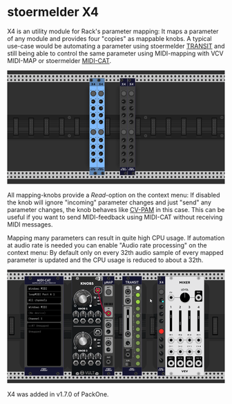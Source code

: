 # stoermelder X4

X4 is an utility module for Rack's parameter mapping: It maps a parameter of any module and provides four "copies" as mappable knobs. A typical use-case would be automating a parameter using stoermelder [TRANSIT](./Transit.md) and still being able to control the same parameter using MIDI-mapping with VCV MIDI-MAP or stoermelder [MIDI-CAT](./MidiCat.md).

![X4 intro](./X4-intro.png)

All mapping-knobs provide a _Read_-option on the context menu: If disabled the knob will ignore "incoming" parameter changes and just "send" any parameter changes, the knob behaves like [CV-PAM](./CVMap.md) in this case. This can be useful if you want to send MIDI-feedback using MIDI-CAT without receiving MIDI messages.

Mapping many parameters can result in quite high CPU usage. If automation at audio rate is needed you can enable "Audio rate processing" on the context menu: By default only on every 32th audio sample of every mapped parameter is updated and the CPU usage is reduced to about a 32th.

![X4 map](./X4-map.gif)

X4 was added in v1.7.0 of PackOne.